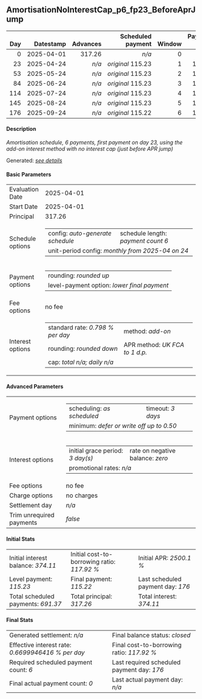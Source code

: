 <h2>AmortisationNoInterestCap_p6_fp23_BeforeAprJump</h2>
<table>
    <thead style="vertical-align: bottom;">
        <th class="ci00" style="text-align: right;">Day</th>
        <th class="ci01" style="text-align: right;">Datestamp</th>
        <th class="ci02" style="text-align: right;">Advances</th>
        <th class="ci03" style="text-align: right;">Scheduled payment</th>
        <th class="ci04" style="text-align: right;">Window</th>
        <th class="ci05" style="text-align: right;">Payment due</th>
        <th class="ci06" style="text-align: right;">Actual payments</th>
        <th class="ci07" style="text-align: right;">Net effect</th>
        <th class="ci08" style="text-align: right;">Payment status</th>
        <th class="ci09" style="text-align: right;">Balance status</th>
        <th class="ci10" style="text-align: right;">Actuarial interest</th>
        <th class="ci11" style="text-align: right;">New interest</th>
        <th class="ci12" style="text-align: right;">Interest portion</th>
        <th class="ci13" style="text-align: right;">Principal portion</th>
        <th class="ci14" style="text-align: right;">Interest balance</th>
        <th class="ci15" style="text-align: right;">Principal balance</th>
    </thead>
    <tr style="text-align: right;">
        <td class="ci00">0</td>
        <td class="ci01" style="white-space: nowrap;">2025-04-01</td>
        <td class="ci02">317.26</td>
        <td class="ci03" style="white-space: nowrap;"><i>n/a<i></td>
        <td class="ci04">0</td>
        <td class="ci05">0.00</td>
        <td class="ci06"><i>n/a</i></td>
        <td class="ci07">0.00</td>
        <td class="ci08"><i>information&nbsp;only</i></td>
        <td class="ci09">open</td>
        <td class="ci10">0.0000</td>
        <td class="ci11">0.0000</td>
        <td class="ci12">0.00</td>
        <td class="ci13">0.00</td>
        <td class="ci14">374.1100</td>
        <td class="ci15">317.26</td>
    </tr>
    <tr style="text-align: right;">
        <td class="ci00">23</td>
        <td class="ci01" style="white-space: nowrap;">2025-04-24</td>
        <td class="ci02"><i>n/a</i></td>
        <td class="ci03" style="white-space: nowrap;"><i>original</i> 115.23</td>
        <td class="ci04">1</td>
        <td class="ci05">115.23</td>
        <td class="ci06"><i>n/a</i></td>
        <td class="ci07">115.23</td>
        <td class="ci08"><i>not&nbsp;yet&nbsp;due</i></td>
        <td class="ci09">open</td>
        <td class="ci10">58.2299</td>
        <td class="ci11">0.0000</td>
        <td class="ci12">115.23</td>
        <td class="ci13">0.00</td>
        <td class="ci14">258.8800</td>
        <td class="ci15">317.26</td>
    </tr>
    <tr style="text-align: right;">
        <td class="ci00">53</td>
        <td class="ci01" style="white-space: nowrap;">2025-05-24</td>
        <td class="ci02"><i>n/a</i></td>
        <td class="ci03" style="white-space: nowrap;"><i>original</i> 115.23</td>
        <td class="ci04">2</td>
        <td class="ci05">115.23</td>
        <td class="ci06"><i>n/a</i></td>
        <td class="ci07">115.23</td>
        <td class="ci08"><i>not&nbsp;yet&nbsp;due</i></td>
        <td class="ci09">open</td>
        <td class="ci10">75.9520</td>
        <td class="ci11">0.0000</td>
        <td class="ci12">115.23</td>
        <td class="ci13">0.00</td>
        <td class="ci14">143.6500</td>
        <td class="ci15">317.26</td>
    </tr>
    <tr style="text-align: right;">
        <td class="ci00">84</td>
        <td class="ci01" style="white-space: nowrap;">2025-06-24</td>
        <td class="ci02"><i>n/a</i></td>
        <td class="ci03" style="white-space: nowrap;"><i>original</i> 115.23</td>
        <td class="ci04">3</td>
        <td class="ci05">115.23</td>
        <td class="ci06"><i>n/a</i></td>
        <td class="ci07">115.23</td>
        <td class="ci08"><i>not&nbsp;yet&nbsp;due</i></td>
        <td class="ci09">open</td>
        <td class="ci10">78.4838</td>
        <td class="ci11">0.0000</td>
        <td class="ci12">115.23</td>
        <td class="ci13">0.00</td>
        <td class="ci14">28.4200</td>
        <td class="ci15">317.26</td>
    </tr>
    <tr style="text-align: right;">
        <td class="ci00">114</td>
        <td class="ci01" style="white-space: nowrap;">2025-07-24</td>
        <td class="ci02"><i>n/a</i></td>
        <td class="ci03" style="white-space: nowrap;"><i>original</i> 115.23</td>
        <td class="ci04">4</td>
        <td class="ci05">115.23</td>
        <td class="ci06"><i>n/a</i></td>
        <td class="ci07">115.23</td>
        <td class="ci08"><i>not&nbsp;yet&nbsp;due</i></td>
        <td class="ci09">open</td>
        <td class="ci10">75.9520</td>
        <td class="ci11">0.0000</td>
        <td class="ci12">28.42</td>
        <td class="ci13">86.81</td>
        <td class="ci14">0.0000</td>
        <td class="ci15">230.45</td>
    </tr>
    <tr style="text-align: right;">
        <td class="ci00">145</td>
        <td class="ci01" style="white-space: nowrap;">2025-08-24</td>
        <td class="ci02"><i>n/a</i></td>
        <td class="ci03" style="white-space: nowrap;"><i>original</i> 115.23</td>
        <td class="ci04">5</td>
        <td class="ci05">115.23</td>
        <td class="ci06"><i>n/a</i></td>
        <td class="ci07">115.23</td>
        <td class="ci08"><i>not&nbsp;yet&nbsp;due</i></td>
        <td class="ci09">open</td>
        <td class="ci10">57.0087</td>
        <td class="ci11">0.0000</td>
        <td class="ci12">0.00</td>
        <td class="ci13">115.23</td>
        <td class="ci14">0.0000</td>
        <td class="ci15">115.22</td>
    </tr>
    <tr style="text-align: right;">
        <td class="ci00">176</td>
        <td class="ci01" style="white-space: nowrap;">2025-09-24</td>
        <td class="ci02"><i>n/a</i></td>
        <td class="ci03" style="white-space: nowrap;"><i>original</i> 115.22</td>
        <td class="ci04">6</td>
        <td class="ci05">115.22</td>
        <td class="ci06"><i>n/a</i></td>
        <td class="ci07">115.22</td>
        <td class="ci08"><i>not&nbsp;yet&nbsp;due</i></td>
        <td class="ci09">closed</td>
        <td class="ci10">28.5031</td>
        <td class="ci11">0.0000</td>
        <td class="ci12">0.00</td>
        <td class="ci13">115.22</td>
        <td class="ci14">0.0000</td>
        <td class="ci15">0.00</td>
    </tr>
</table>
<h4>Description</h4>
<p><i>Amortisation schedule, 6 payments, first payment on day 23, using the add-on interest method with no interest cap (just before APR jump)</i></p>
<p>Generated: <i><a href="../GeneratedDate.md">see details</a></i></p>
<h4>Basic Parameters</h4>
<table>
    <tr>
        <td>Evaluation Date</td>
        <td>2025-04-01</td>
    </tr>
    <tr>
        <td>Start Date</td>
        <td>2025-04-01</td>
    </tr>
    <tr>
        <td>Principal</td>
        <td>317.26</td>
    </tr>
    <tr>
        <td>Schedule options</td>
        <td>
            <table>
                <tr>
                    <td>config: <i>auto-generate schedule</i></td>
                    <td>schedule length: <i><i>payment count</i> 6</i></td>
                </tr>
                <tr>
                    <td colspan="2" style="white-space: nowrap;">unit-period config: <i>monthly from 2025-04 on 24</i></td>
                </tr>
            </table>
        </td>
    </tr>
    <tr>
        <td>Payment options</td>
        <td>
            <table>
                <tr>
                    <td>rounding: <i>rounded up</i></td>
                </tr>
                <tr>
                    <td>level-payment option: <i>lower&nbsp;final&nbsp;payment</i></td>
                </tr>
            </table>
        </td>
    </tr>
    <tr>
        <td>Fee options</td>
        <td>no fee
        </td>
    </tr>
    <tr>
        <td>Interest options</td>
        <td>
            <table>
                <tr>
                    <td>standard rate: <i>0.798 % per day</i></td>
                    <td>method: <i>add-on</i></td>
                </tr>
                <tr>
                    <td>rounding: <i>rounded down</i></td>
                    <td>APR method: <i>UK FCA to 1 d.p.</i></td>
                </tr>
                <tr>
                    <td colspan="2">cap: <i>total <i>n/a</i>; daily <i>n/a</i></td>
                </tr>
            </table>
        </td>
    </tr>
</table>
<h4>Advanced Parameters</h4>
<table>
    <tr>
        <td>Payment options</td>
        <td>
                <table>
                    <tr>
                        <td>scheduling: <i>as scheduled</i></td>
                        <td>timeout: <i>3 days</i></td>
                    </tr>
                    <tr>
                        <td colspan="2">minimum: <i>defer&nbsp;or&nbsp;write&nbsp;off&nbsp;up&nbsp;to&nbsp;0.50</i></td>
                    </tr>
                </table>
        </td>
    </tr>
    <tr>
        <td>Interest options</td>
        <td>
            <table>
                <tr>
                    <td>initial grace period: <i>3 day(s)</i></td>
                    <td>rate on negative balance: <i>zero</i></td>
                </tr>
                <tr>
                    <td colspan="2">promotional rates: <i><i>n/a</i></i></td>
                </tr>
            </table>
        </td>
    </tr>
    <tr>
        <td>Fee options</td>
        <td>no fee
        </td>
    </tr>
    <tr>
        <td>Charge options</td>
        <td>no charges
        </td>
    </tr>
    <tr>
        <td>Settlement day</td><td><i><i>n/a</i></i></td>
    </tr>
    <tr>
        <td>Trim unrequired payments</td><td><i>false</i></td>
    </tr>
</table>
<h4>Initial Stats</h4>
<table>
    <tr>
        <td>Initial interest balance: <i>374.11</i></td>
        <td>Initial cost-to-borrowing ratio: <i>117.92 %</i></td>
        <td>Initial APR: <i>2500.1 %</i></td>
    </tr>
    <tr>
        <td>Level payment: <i>115.23</i></td>
        <td>Final payment: <i>115.22</i></td>
        <td>Last scheduled payment day: <i>176</i></td>
    </tr>
    <tr>
        <td>Total scheduled payments: <i>691.37</i></td>
        <td>Total principal: <i>317.26</i></td>
        <td>Total interest: <i>374.11</i></td>
    </tr>
</table>
<h4>Final Stats</h4>
<table>
    <tr>
        <td>Generated settlement: <i><i>n/a</i></i></td>
        <td>Final balance status: <i>closed</i></td>
    </tr>
    <tr>
        <td>Effective interest rate: <i>0.6699946416 % per day</i></td>
        <td>Final cost-to-borrowing ratio: <i>117.92 %</i></td>
    </tr>
    <tr>
        <td>Required scheduled payment count: <i>6</i></td>
        <td>Last required scheduled payment day: <i>176</i></td>
    </tr>
    <tr>
        <td>Final actual payment count: <i>0</i></td>
        <td>Last actual payment day: <i>n/a</i></td>
    </tr>
</table>
